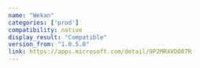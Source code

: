 ```yaml
---
name: "Wekan"
categories: ['prod']
compatibility: native
display_result: "Compatible"
version_from: "1.0.5.0"
link: https://apps.microsoft.com/detail/9P2MRXVD087R
---
```

